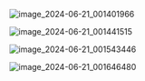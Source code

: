 ![image_2024-06-21_001401966](https://github.com/Hamza1080/Duck_Shooter_Assembly/assets/136507384/2c377ee7-2c84-4723-b86c-34990ea0922d)

![image_2024-06-21_001441515](https://github.com/Hamza1080/Duck_Shooter_Assembly/assets/136507384/60a70851-3cb3-4b5d-b66f-c4154a927a59)

![image_2024-06-21_001543446](https://github.com/Hamza1080/Duck_Shooter_Assembly/assets/136507384/57f8f283-e846-46d9-8d1f-e42bf6af7c30)

![image_2024-06-21_001646480](https://github.com/Hamza1080/Duck_Shooter_Assembly/assets/136507384/339a23ed-d00a-499a-bf24-32609606ebd7)
